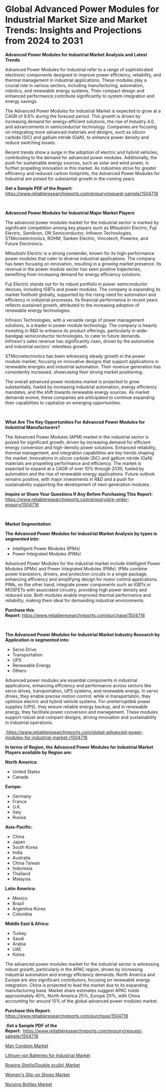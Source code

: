 <p><h1>Global Advanced Power Modules for Industrial Market Size and Market Trends: Insights and Projections from 2024 to 2031</h1></p><p><strong>Advanced Power Modules for Industrial Market Analysis and Latest Trends</strong></p>
<p><p>Advanced Power Modules for Industrial refer to a range of sophisticated electronic components designed to improve power efficiency, reliability, and thermal management in industrial applications. These modules play a crucial role in various sectors, including manufacturing, automation, robotics, and renewable energy systems. Their compact design and enhanced performance contribute significantly to system integration and energy savings.</p><p>The Advanced Power Modules for Industrial Market is expected to grow at a CAGR of 9.6% during the forecast period. This growth is driven by increasing demand for energy-efficient solutions, the rise of Industry 4.0, and advancements in semiconductor technology. Companies are focusing on integrating more advanced materials and designs, such as silicon carbide (SiC) and gallium nitride (GaN), to enhance power density and reduce switching losses.</p><p>Recent trends show a surge in the adoption of electric and hybrid vehicles, contributing to the demand for advanced power modules. Additionally, the push for sustainable energy sources, such as solar and wind power, is further propelling innovation in this market. As industries strive for greater efficiency and reduced carbon footprints, the Advanced Power Modules for Industrial are poised for substantial growth in the coming years.</p></p>
<p><strong>Get a Sample PDF of the Report:&nbsp;</strong> <a href="https://www.reliableresearchreports.com/enquiry/request-sample/1504716?utm_campaign=13&utm_medium=2&utm_source=Github&utm_content=ia&utm_term=27092024&utm_id=advanced-power-modules-for-industrial">https://www.reliableresearchreports.com/enquiry/request-sample/1504716</a></p>
<p>&nbsp;</p>
<p><strong>Advanced Power Modules for Industrial Major Market Players</strong></p>
<p><p>The advanced power modules market for the industrial sector is marked by significant competition among key players such as Mitsubishi Electric, Fuji Electric, Semikron, ON Semiconductor, Infineon Technologies, STMicroelectronics, ROHM, Sanken Electric, Vincotech, Powerex, and Future Electronics.</p><p>Mitsubishi Electric is a strong contender, known for its high-performance power modules that cater to diverse industrial applications. The company has been focusing on innovation, resulting in a growing market presence. Its revenue in the power module sector has seen positive trajectories, benefiting from increasing demand for energy efficiency solutions.</p><p>Fuji Electric stands out for its robust portfolio in power semiconductor devices, including IGBTs and power modules. The company is expanding its market foothold globally, supported by the rising need for automation and efficiency in industrial processes. Its financial performance in recent years reflects sustained growth, attributed to the increasing adoption of renewable energy technologies.</p><p>Infineon Technologies, with a versatile range of power management solutions, is a leader in power module technology. The company is heavily investing in R&D to enhance its product offerings, particularly in wide-bandgap semiconductor technologies, to cater to future demands. Infineon's sales revenue has significantly risen, driven by the automotive and industrial sectors' relentless growth.</p><p>STMicroelectronics has been witnessing steady growth in the power module market, focusing on innovative designs that support applications in renewable energies and industrial automation. Their revenue generation has consistently increased, showcasing their strong market positioning.</p><p>The overall advanced power modules market is projected to grow substantially, fueled by increasing industrial automation, energy efficiency mandates, and the shift towards renewable energy sources. As market demands evolve, these companies are anticipated to continue expanding their capabilities to capitalize on emerging opportunities.</p></p>
<p>&nbsp;</p>
<p><strong>What Are The Key Opportunities For Advanced Power Modules for Industrial Manufacturers?</strong></p>
<p><p>The Advanced Power Modules (APM) market in the industrial sector is poised for significant growth, driven by increasing demand for efficient energy conversion and high-density power solutions. Enhanced reliability, thermal management, and integration capabilities are key trends shaping the market. Innovations in silicon carbide (SiC) and gallium nitride (GaN) materials are propelling performance and efficiency. The market is expected to expand at a CAGR of over 10% through 2030, fueled by automation and the rise of renewable energy applications. Future outlook remains positive, with major investments in R&D and a push for sustainability supporting the development of next-generation modules.</p></p>
<p><strong>Inquire or Share Your Questions If Any Before Purchasing This Report:</strong> <a href="https://www.reliableresearchreports.com/enquiry/pre-order-enquiry/1504716?utm_campaign=13&utm_medium=2&utm_source=Github&utm_content=ia&utm_term=27092024&utm_id=advanced-power-modules-for-industrial">https://www.reliableresearchreports.com/enquiry/pre-order-enquiry/1504716</a></p>
<p>&nbsp;</p>
<p><strong>Market Segmentation</strong></p>
<p><strong>The Advanced Power Modules for Industrial Market Analysis by types is segmented into:</strong></p>
<p><ul><li>Intelligent Power Modules (IPMs)</li><li>Power Integrated Modules (PIMs)</li></ul></p>
<p><p>Advanced Power Modules for the industrial market include Intelligent Power Modules (IPMs) and Power Integrated Modules (PIMs). IPMs combine power transistors, drivers, and protection circuits in a single package, enhancing efficiency and simplifying design for motor control applications. PIMs, on the other hand, integrate power components such as IGBTs or MOSFETs with associated circuitry, providing high power density and reduced size. Both modules enable improved thermal performance and reliability, making them ideal for demanding industrial environments.</p></p>
<p><strong>Purchase this Report:&nbsp;</strong><a href="https://www.reliableresearchreports.com/purchase/1504716?utm_campaign=13&utm_medium=2&utm_source=Github&utm_content=ia&utm_term=27092024&utm_id=advanced-power-modules-for-industrial">https://www.reliableresearchreports.com/purchase/1504716</a></p>
<p>&nbsp;</p>
<p><strong>The Advanced Power Modules for Industrial Market Industry Research by Application is segmented into:</strong></p>
<p><ul><li>Servo Drive</li><li>Transportation</li><li>UPS</li><li>Renewable Energy</li><li>Others</li></ul></p>
<p><p>Advanced power modules are essential components in industrial applications, enhancing efficiency and performance across sectors like servo drives, transportation, UPS systems, and renewable energy. In servo drives, they enable precise motion control, while in transportation, they optimize electric and hybrid vehicle systems. For uninterruptible power supplies (UPS), they ensure reliable energy backup, and in renewable energy, they facilitate power conversion and management. These modules support robust and compact designs, driving innovation and sustainability in industrial operations.</p></p>
<p><a href="https://www.reliableresearchreports.com/global-advanced-power-modules-for-industrial-market-r1504716?utm_campaign=13&utm_medium=2&utm_source=Github&utm_content=ia&utm_term=27092024&utm_id=advanced-power-modules-for-industrial">&nbsp;https://www.reliableresearchreports.com/global-advanced-power-modules-for-industrial-market-r1504716</a></p>
<p><strong>In terms of Region, the Advanced Power Modules for Industrial Market Players available by Region are:</strong></p>
<p>
    <p> <strong> North America: </strong>
        <ul>
            <li>United States</li>
            <li>Canada</li>
        </ul>
        </p> 
    <p> <strong> Europe: </strong>
        <ul>
            <li>Germany</li>
            <li>France</li>
            <li>U.K.</li>
            <li>Italy</li>
            <li>Russia</li>
        </ul>
        </p> 
    <p> <strong> Asia-Pacific: </strong>
        <ul>
            <li>China</li>
            <li>Japan</li>
            <li>South Korea</li>
            <li>India</li>
            <li>Australia</li>
            <li>China Taiwan</li>
            <li>Indonesia</li>
            <li>Thailand</li>
            <li>Malaysia</li>
        </ul>
        </p> 
    <p> <strong> Latin America: </strong>
        <ul>
            <li>Mexico</li>
            <li>Brazil</li>
            <li>Argentina Korea</li>
            <li>Colombia</li>
        </ul>
        </p> 
    <p> <strong> Middle East & Africa: </strong>
        <ul>
            <li>Turkey</li>
            <li>Saudi</li>
            <li>Arabia</li>
            <li>UAE</li>
            <li>Korea</li>
        </ul>
    </p>
    </p>
<p><p>The advanced power modules market for the industrial sector is witnessing robust growth, particularly in the APAC region, driven by increasing industrial automation and energy efficiency demands. North America and Europe are also significant contributors, focusing on renewable energy integration. China is projected to lead the market due to its expanding manufacturing base. Market share estimates suggest APAC holds approximately 40%, North America 25%, Europe 20%, with China accounting for around 15% of the global advanced power modules market.</p></p>
<p><strong>Purchase this Report: </strong><a href="https://www.reliableresearchreports.com/purchase/1504716?utm_campaign=13&utm_medium=2&utm_source=Github&utm_content=ia&utm_term=27092024&utm_id=advanced-power-modules-for-industrial">https://www.reliableresearchreports.com/purchase/1504716</a></p>
<p>&nbsp;<strong>Get a Sample PDF of the Report:&nbsp;&nbsp;</strong><a href="https://www.reliableresearchreports.com/enquiry/request-sample/1504716?utm_campaign=13&utm_medium=2&utm_source=Github&utm_content=ia&utm_term=27092024&utm_id=advanced-power-modules-for-industrial">https://www.reliableresearchreports.com/enquiry/request-sample/1504716</a></p>
<p><strong></strong></p>
<p><p><a href="https://www.linkedin.com/pulse/man-condom-market-growth-outlook-from-2024-2031-projecting-b2paf?utm_campaign=13&utm_medium=2&utm_source=Github&utm_content=ia&utm_term=27092024&utm_id=advanced-power-modules-for-industrial">Man Condom Market</a></p><p><a href="https://github.com/MariaWashington76/Market-Research-Report-List-1/blob/main/lithium-ion-batteries-for-industrial-market.md?utm_campaign=13&utm_medium=2&utm_source=Github&utm_content=ia&utm_term=27092024&utm_id=advanced-power-modules-for-industrial">Lithium-ion Batteries for Industrial Market</a></p><p><a href="https://issuu.com/reportprime-2/docs/rowing-shellsdouble-sculls-market-s_2387947998b42c?utm_campaign=13&utm_medium=2&utm_source=Github&utm_content=ia&utm_term=27092024&utm_id=advanced-power-modules-for-industrial">Rowing Shells(Double sculls) Market</a></p><p><a href="https://issuu.com/reportprime-2/docs/womens-slip-on-shoes-market-size-20_a736e02129b9a9?utm_campaign=13&utm_medium=2&utm_source=Github&utm_content=ia&utm_term=27092024&utm_id=advanced-power-modules-for-industrial">Women's Slip-on Shoes Market</a></p><p><a href="https://www.linkedin.com/pulse/nursing-bottles-market-size-growing-cagr-74-report-covers-analysis-apcmf?utm_campaign=13&utm_medium=2&utm_source=Github&utm_content=ia&utm_term=27092024&utm_id=advanced-power-modules-for-industrial">Nursing Bottles Market</a></p></p>